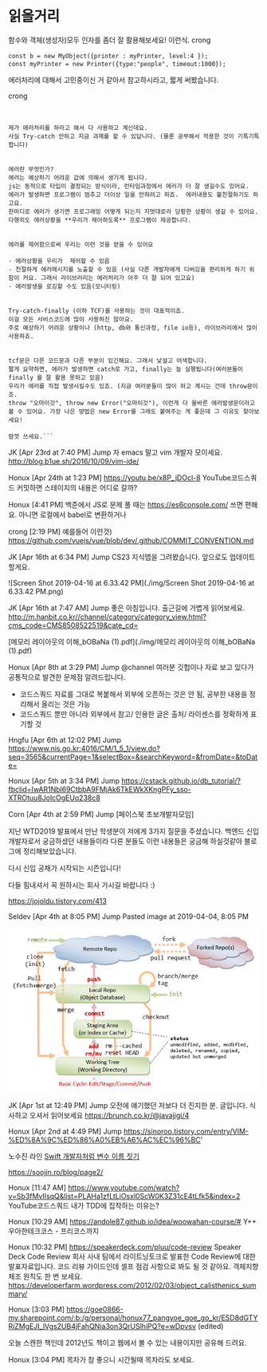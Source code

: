 # 읽을거리



함수와 객체(생성자)모두 인자를 좀더 잘 활용해보세요!
이런식. crong

```
const b = new MyObject({printer : myPrinter, level:4 });
const myPrinter = new Printer({type:"people", timeout:1000});
```



에러처리에 대해서 고민중이신 거 같아서 참고하시라고, 짧게 써봤습니다.

crong 


```[에러처리]


제가 에러처리를 하라고 해서 다 사용하고 계신데요.
사실 Try-catch 안하고 지금 과제를 할 수 있답니다. (물론 공부해서 적용한 것이 기특기특 합니다)


에러란 무엇인가? 
에러는 예상하기 어려운 값에 의해서 생기게 됩니다.
js는 동적으로 타입이 결정되는 방식이라, 런타임과정에서 에러가 더 잘 생길수도 있어요. 
에러가 발생하면 프로그램이 멈추고 더이상 일을 안하려고 하죠.  에러내용도 불친절하기도 하고요.
한마디로 에러가 생기면 프로그래밍 어떻게 되는지 지멋대로라 당황한 상황이 생길 수 있어요.
다행히도 에러상황을 **우리가 제어하도록** 프로그램이 제공합니다. 


에러를 제어함으로써 우리는 이런 것을 얻을 수 있어요

- 에러상황을 우리가  제어할 수 있음
- 친절하게 에러메시지를 노출할 수 있음 (사실 다른 개발자에게 디버깅을 편리하게 하기 위함이 커요. 그래서 라이브러리는 에러처리가 아주 더 잘 되어 있고요)
- 에러발생을 로깅할 수도 있음(모니터링)


Try-catch-finally (이하 TCF)를 사용하는 것이 대표적이죠. 
이걸 모든 서비스코드에 많이 사용하진 않아요. 
주로 예상하기 어려운 상황이나 (http, db와 통신과정, file io등), 라이브러리에서 많이 사용하죠.


tcf문은 다른 코드문과 다른 부분이 있긴해요. 그래서 낯설고 어색합니다.
짧게 요약하면, 에러가 발생하면 catch로 가고, finally는 늘 실행됩니다(여러분들이 finally 를 잘 활용 못하고 있음)
우리가 에러를 직접 발생시킬수도 있죠. (지금 여러분들이 많이 하고 계시는 건데 throw문이죠.
throw "오마이갓", throw new Error("오마이갓"), 이런게 다 올바른 에러발생문이라고 볼 수 있어요. 가장 나은 방법은 new Error를 그래도 붙여주는 게 좋은데 그 이유도 찾아보세요!

맘껏 쓰세요.```
```

JK [Apr 23rd at 7:40 PM]
Jump
자 emacs 말고 vim 개발자 모이세요. http://blog.b1ue.sh/2016/10/09/vim-ide/ 



Honux   [Apr 24th at 1:23 PM]
https://youtu.be/x8P_jDOcl-8
YouTube코드스쿼드
커밋하면 스테이지의 내용은 어디로 갈까?



Honux [4:41 PM]
백준에서 JS로 문제 풀 때는 https://es6console.com/ 쓰면 편해요. 아니면 로컬에서 babel로 변환하거나

crong [2:19 PM]
예를들어 이런것)
https://github.com/vuejs/vue/blob/dev/.github/COMMIT_CONVENTION.md



JK [Apr 16th at 6:34 PM]
Jump
CS23 지식맵을 그려봤습니다. 앞으로도 업데이트할게요.

![Screen Shot 2019-04-16 at 6.33.42 PM](./img/Screen Shot 2019-04-16 at 6.33.42 PM.png)



JK [Apr 16th at 7:47 AM]
Jump
좋은 아침입니다. 출근길에 가볍게 읽어보세요. http://m.hanbit.co.kr//channel/category/category_view.html?cms_code=CMS8508522519&cate_cd=



 [메모리 레이아웃의 이해_bOBaNa (1).pdf](./img/메모리 레이아웃의 이해_bOBaNa (1).pdf) 



Honux [Apr 8th at 3:29 PM]
Jump
@channel
여러분 깃헙이나 자료 보고 있다가 공통적으로 발견한 문제점 알려드립니다.
- 코드스쿼드 자료를 그대로 복붙해서 외부에 오픈하는 것은 안 됨, 공부한 내용을 정리해서 올리는 것은 가능
- 코드스쿼드 뿐만 아니라 외부에서 참고/ 인용한 글은 출처/ 라이센스를 정확하게 표기할 것



Hngfu [Apr 6th at 12:02 PM]
Jump
https://www.nis.go.kr:4016/CM/1_5_1/view.do?seq=3565&currentPage=1&selectBox=&searchKeyword=&fromDate=&toDate=



Honux [Apr 5th at 3:34 PM]
Jump
https://cstack.github.io/db_tutorial/?fbclid=IwAR1Nbl69CtbbA9FMjAk6TkEWkXKngPFy_sso-XTROtuu8JolcOgEUo238c8



Corn [Apr 4th at 2:59 PM]
Jump
[페이스북 초보개발자모임]

지난 WTD2019 발표에서 만난 학생분이 저에게 3가지 질문을 주셨습니다.
백엔드 신입 개발자로서 궁금하셨던 내용들이라 다른 분들도 이런 내용들은 궁금해 하실것같아 블로그에 정리해보았습니다.

다시 신입 공채가 시작되는 시즌입니다!

다들 힘내셔서 꼭 원하시는 회사 가시길 바랍니다 :)

https://jojoldu.tistory.com/413



Seldev [Apr 4th at 8:05 PM]
Jump
Pasted image at 2019-04-04, 8:05 PM

![image](./img/image.png)



JK [Apr 1st at 12:49 PM]
Jump
오전에 얘기했던 저보다 더 진지한 분. 글입니다. 식사하고 오셔서 읽어보세요 https://brunch.co.kr/@javajigi/4



Honux [Apr 2nd at 4:49 PM]
Jump
https://sinoroo.tistory.com/entry/VIM-%ED%8A%9C%ED%86%A0%EB%A6%AC%EC%96%BC'



노수진 라인 [Swift 개발자처럼 변수 이름 짓기](https://soojin.ro/blog/english-for-developers-swift)

<https://soojin.ro/blog/page2/>





Honux [11:47 AM]
https://www.youtube.com/watch?v=Sb3fMvIIsqQ&list=PLAHa1zfLtLiOsxl0ScW0K3Z31cE4tLfk5&index=2
YouTube코드스쿼드
내가 TDD에 집착하는 이유는?



Honux [10:29 AM]
https://andole87.github.io/idea/woowahan-course/#
Y++
우아한테크코스 - 프리코스까지



Honux [10:32 PM]
https://speakerdeck.com/pluu/code-review
Speaker Deck
Code Review
회사 사내 팀에서 라이트닝토크로 발표한 Code Review에 대한 발표자료입니다.
코드 리뷰 가이드인데 셀프 점검 사항으로 봐도 될 것 같아요.
객체지향 체조 원칙도 한 번 보세요.
https://developerfarm.wordpress.com/2012/02/03/object_calisthenics_summary/



Honux [3:03 PM]
https://goe0866-my.sharepoint.com/:b:/g/personal/honux77_pangyoe_goe_go_kr/ESD8dGTYRiZMgEJI_lVgs2UB4jFahQNia3on3QrUSlhiPQ?e=wDpvsv (edited) 

오늘 스캔한 책인데 2012년도 책이고 웹에서 볼 수 있는 내용이지만 공유해 드려요.

Honux [3:04 PM]
목차가 참 좋으니 시간될때 목차라도 보세요.